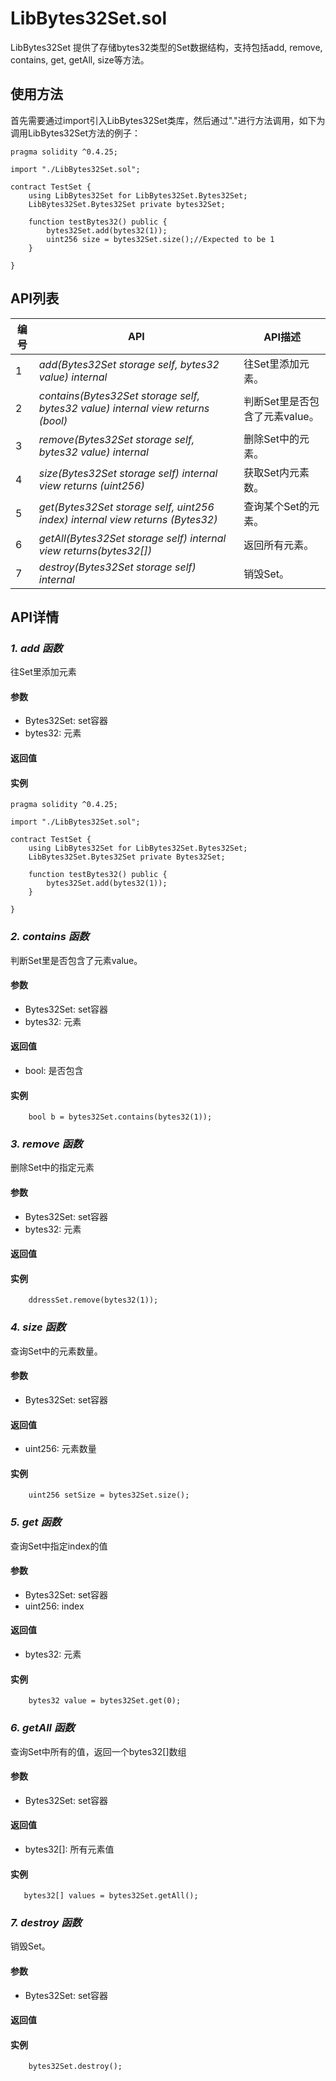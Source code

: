 ﻿# LibBytes32Set.sol

LibBytes32Set 提供了存储bytes32类型的Set数据结构，支持包括add, remove, contains, get, getAll, size等方法。

## 使用方法

首先需要通过import引入LibBytes32Set类库，然后通过"."进行方法调用，如下为调用LibBytes32Set方法的例子：

```
pragma solidity ^0.4.25;

import "./LibBytes32Set.sol";

contract TestSet {
    using LibBytes32Set for LibBytes32Set.Bytes32Set;
    LibBytes32Set.Bytes32Set private bytes32Set;

    function testBytes32() public {
        bytes32Set.add(bytes32(1));
        uint256 size = bytes32Set.size();//Expected to be 1
    }

}
```


## API列表

编号 | API | API描述
---|---|---
1 | *add(Bytes32Set storage self, bytes32 value) internal* | 往Set里添加元素。
2 | *contains(Bytes32Set storage self, bytes32 value) internal view returns (bool)* | 判断Set里是否包含了元素value。
3 | *remove(Bytes32Set storage self, bytes32 value) internal* | 删除Set中的元素。
4 | *size(Bytes32Set storage self) internal view returns (uint256)* | 获取Set内元素数。
5 | *get(Bytes32Set storage self, uint256 index) internal view returns (Bytes32)* | 查询某个Set的元素。
6 | *getAll(Bytes32Set storage self) internal view returns(bytes32[])* | 返回所有元素。
7 | *destroy(Bytes32Set storage self) internal* | 销毁Set。

## API详情

### ***1. add 函数***

往Set里添加元素

#### 参数

- Bytes32Set: set容器
- bytes32: 元素

#### 返回值


#### 实例

```
pragma solidity ^0.4.25;

import "./LibBytes32Set.sol";

contract TestSet {
    using LibBytes32Set for LibBytes32Set.Bytes32Set;
    LibBytes32Set.Bytes32Set private Bytes32Set;

    function testBytes32() public {
        bytes32Set.add(bytes32(1));
    }

}
```

### ***2. contains 函数***

判断Set里是否包含了元素value。

#### 参数

- Bytes32Set: set容器
- bytes32: 元素

#### 返回值
- bool: 是否包含

#### 实例

```
    bool b = bytes32Set.contains(bytes32(1));
```

### ***3. remove 函数***

删除Set中的指定元素

#### 参数

- Bytes32Set: set容器
- bytes32: 元素

#### 返回值


#### 实例

```
    ddressSet.remove(bytes32(1));
```

### ***4. size 函数***

查询Set中的元素数量。

#### 参数

- Bytes32Set: set容器

#### 返回值
- uint256: 元素数量

#### 实例

```
    uint256 setSize = bytes32Set.size();
```

### ***5. get 函数***

查询Set中指定index的值

#### 参数

- Bytes32Set: set容器
- uint256: index

#### 返回值
- bytes32: 元素

#### 实例

```
    bytes32 value = bytes32Set.get(0);
```

### ***6. getAll 函数***

查询Set中所有的值，返回一个bytes32[]数组

#### 参数

- Bytes32Set: set容器

#### 返回值
- bytes32[]: 所有元素值

#### 实例

```
   bytes32[] values = bytes32Set.getAll();
```

### ***7. destroy 函数***

销毁Set。

#### 参数

- Bytes32Set: set容器

#### 返回值

#### 实例

```
    bytes32Set.destroy();
```
